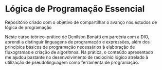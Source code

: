# Lógica de Programação Essencial
Repositório criado com o objetivo de compartilhar o avanço nos estudos de lógica de programação

Neste curso teórico-prático de Denilson Bonatti em parceria com a DIO, aprendi a distinguir linguagens de programação e expressões, além dos princípios básicos de programação necessários à elaboração de fluxogramas e criação de algoritmos.
Na prática, o conteúdo apresentado me ajudou bastante no desenvolvimento de raciocínio lógico atrelado à utilização de pseudolinguagem como ferramenta de programação.
